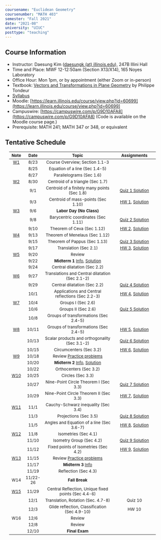 ```yaml
---
coursename: "Euclidean Geometry"
coursenumber: "MATH 403"
semester: "Fall 2021"
date: "2021-08"
university: "UIUC"
posttype: "teaching"
---
```

## Course Information

- Instructor: Daesung Kim ([daesungk (at) illinois.edu](mailto:daesungk@illinois.edu)), 247B Illini Hall
- Time and Place: MWF 12-12:50am (Section X13/X14), 165 Noyes Laboratory
- Office Hour: Mon 1pm, or by appointment (either Zoom or in-person) 
- Textbook: [Vectors and Transformations in Plane Geometry](https://www.amazon.com/Vectors-Transformations-Geometry-Philippe-Tondeur/dp/0914098284) by Philippe Tondeur 
- [Syllabus](math403-f21-syllabus.pdf)
- Moodle: [https://learn.illinois.edu/course/view.php?id=60699](https://learn.illinois.edu/course/view.php?id=60699) 
- Campuswire: [https://campuswire.com/p/G9D10AFA8](https://campuswire.com/p/G9D10AFA8) (Code is available on the Moodle course page.)
- Prerequisite: MATH 241; MATH 347 or 348, or equivalent

## Tentative Schedule 
| Note              | Date     | Topic                                                        | Assignments                                |
| ---               | ---      | ---                                                          | ---                                        |
| [W1](lec-1.pdf)   | 8/23     | Course Overview; Section 1.1-3                               |                                            |
|                   | 8/25     | Equation of a line (Sec 1.4-5)                               |                                            |
|                   | 8/27     | Parallelograms (Sec 1.6)                                     |                                            |
| [W2](lec-2.pdf)   | 8/30     | Centroid of a triangle (Sec 1.7)                             |                                            |
|                   | 9/1      | Centroid of a finitely many points (Sec 1.8)                 | [Quiz 1 Solution](q-1-sol.pdf)             |
|                   | 9/3      | Centroid of mass-points (Sec 1.10)                           | [HW 1](hw-1.pdf), [Solution](hw-1-sol.pdf) |
| [W3](lec-3.pdf)   | 9/6      | **Labor Day (No Class)**                                     |                                            |
|                   | 9/8      | Barycentric coordinates (Sec 1.11)                           | [Quiz 2 Solution](q-2-sol.pdf)             |
|                   | 9/10     | Theorem of Ceva (Sec 1.12)                                   | [HW 2](hw-2.pdf), [Solution](hw-2-sol.pdf) |
| [W4](lec-4.pdf)   | 9/13     | Theorem of Menelaus (Sec 1.12)                               |                                            |
|                   | 9/15     | Theorem of Pappus (Sec 1.13)                                 | [Quiz 3 Solution](q-3-sol.pdf)             |
|                   | 9/17     | Translation (Sec 2.1)                                        | [HW 3](hw-3.pdf), [Solution](hw-3-sol.pdf) |
| [W5](lec-5.pdf)   | 9/20     | Review                                                       |                                            |
|                   | 9/22     | **Midterm 1** [Info](e-1-info.pdf), [Solution](e-1-sol.pdf)  |                                            |
|                   | 9/24     | Central dilatation (Sec 2.2)                                 |                                            |
| [W6](lec-6.pdf)   | 9/27     | Translations and Central dilatation (Sec 2.1-2)              |                                            |
|                   | 9/29     | Central dilatation (Sec 2.2)                                 | [Quiz 4 Solution](q-4-sol.pdf)             |
|                   | 10/1     | Applications and Central reflections (Sec 2.2-3)             | [HW 4](hw-4.pdf), [Solution](hw-4-sol.pdf) |
| [W7](lec-7.pdf)   | 10/4     | Groups I (Sec 2.6)                                           |                                            |
|                   | 10/6     | Groups II (Sec 2.6)                                          | [Quiz 5 Solution](q-5-sol.pdf)             |
|                   | 10/8     | Groups of transformations (Sec 2.4-5)                        |                                            |
| [W8](lec-8.pdf)   | 10/11    | Groups of transformations (Sec 2.4-5)                        | [HW 5](hw-5.pdf), [Solution](hw-5-sol.pdf) |
|                   | 10/13    | Scalar products and orthogonality (Sec 3.1-2)                | [Quiz 6 Solution](q-6-sol.pdf)             |
|                   | 10/15    | Circumcenters (Sec 3.2)                                      | [HW 6](hw-6.pdf), [Solution](hw-6-sol.pdf) |
| [W9](lec-9.pdf)   | 10/18    | Review [Practice problems](e-2-prep.pdf)                     |                                            |
|                   | 10/20    | **Midterm 2** [Info](e-2-info.pdf), [Solution](e-2-sol.pdf)  |                                            |
|                   | 10/22    | Orthocenters (Sec 3.2)                                       |                                            |
| [W10](lec-10.pdf) | 10/25    | Circles (Sec 3.3)                                            |                                            |
|                   | 10/27    | Nine-Point Circle Theorem I (Sec 3.3)                        | [Quiz 7 Solution](q-7-sol.pdf)             |
|                   | 10/29    | Nine-Point Circle Theorem II (Sec 3.3)                       | [HW 7](hw-7.pdf), [Solution](hw-7-sol.pdf) |
| [W11](lec-11.pdf) | 11/1     | Cauchy-Schwarz inequality (Sec 3.4)                          |                                            |
|                   | 11/3     | Projections (Sec 3.5)                                        | [Quiz 8 Solution](q-8-sol.pdf)             |
|                   | 11/5     | Angles and Equation of a line (Sec 3.6-7)                    | [HW 8](hw-8.pdf), [Solution](hw-8-sol.pdf) |
| [W12](lec-12.pdf) | 11/8     | Isometries (Sec 4.1)                                         |                                            |
|                   | 11/10    | Isometry Group (Sec 4.2)                                     | [Quiz 9 Solution](q-9-sol.pdf)             |
|                   | 11/12    | Fixed points of Isometries (Sec 4.2)                         | [HW 9](hw-9.pdf), [Solution](hw-9-sol.pdf) |
| [W13](lec-13.pdf) | 11/15    | Review  [Practice problems](e-3-prep.pdf)                    |                                            |
|                   | 11/17    | **Midterm 3**  [Info](e-3-info.pdf)                          |                                            |
|                   | 11/19    | Reflection (Sec 4.3)                                         |                                            |
| W14               | 11/22-26 | **Fall Break**                                               |                                            |
| [W15](lec-15.pdf) | 11/29    | Central Reflection, Unique fixed points (Sec 4.4-6)          |                                            |
|                   | 12/1     | Translation, Rotation (Sec. 4.7-8)                           | Quiz 10                                    |
|                   | 12/3     | Glide reflection, Classification (Sec 4.9-10)                | HW 10                                      |
| W16               | 12/6     | Review                                                       |                                            |
|                   | 12/8     | Review                                                       |                                            |
|                   | 12/10    | **Final Exam**                                               |                                            |

<style>
table {
    width: 95%;
    margin: 0px auto;
    font-size: 95%;
    text-align: center;
}
table td:first-of-type {
    text-align: center;
}
table td:nth-of-type(2) {
    text-align: center;
}
table td:nth-of-type(4) {
    text-align: center;
}
table th:first-of-type {
    width: 10%;
    text-align: center;
}
table th:nth-of-type(2) {
    width: 10%;
    text-align: center;
}
table th:nth-of-type(3) {
    width: 50%;
    text-align: center;
}
table th:nth-of-type(4) {
    width: 30%;
    text-align: center;
}
</style>
